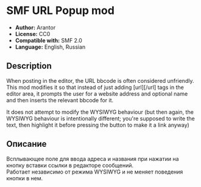 # SMF URL Popup mod
* **Author:** Arantor
* **License:** CC0  
* **Compatible with:** SMF 2.0
* **Language:** English, Russian

## Description
When posting in the editor, the URL bbcode is often considered unfriendly. This mod modifies it so that instead of just adding [url][/url] tags in the editor area, it prompts the user for a website address and optional name and then inserts the relevant bbcode for it.

It does not attempt to modify the WYSIWYG behaviour (but then again, the WYSIWYG behaviour is intentionally different; you're supposed to write the text, then highlight it before pressing the button to make it a link anyway)

## Описание
Всплывающее поле для ввода адреса и названия при нажатии на кнопку вставки ссылки в редакторе сообщений.  
Работает независимо от режима WYSIWYG и не меняет поведения кнопки в нем.
